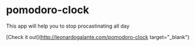 # pomodoro-clock
This app will help you to stop procastinating all day

[Check it out](http://leonardogalante.com/pomodoro-clock target="_blank")
